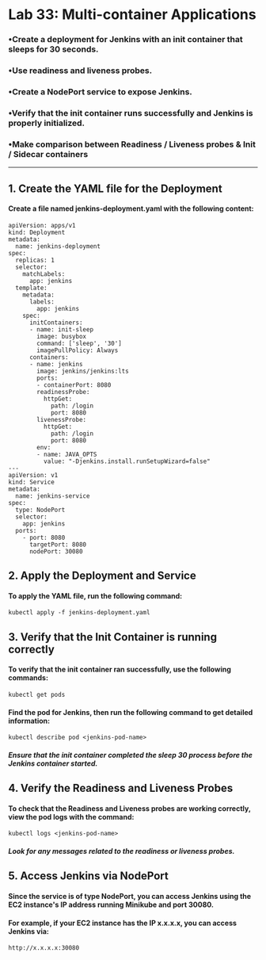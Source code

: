 # Lab 33: Multi-container Applications
### •Create a deployment for Jenkins with an init container that sleeps for 30 seconds.
### •Use readiness and liveness probes.
### •Create a NodePort service to expose Jenkins.
### •Verify that the init container runs successfully and Jenkins is properly initialized.
### •Make comparison between Readiness / Liveness probes & Init / Sidecar containers
---
## 1. Create the YAML file for the Deployment
#### Create a file named jenkins-deployment.yaml with the following content:
```
apiVersion: apps/v1
kind: Deployment
metadata:
  name: jenkins-deployment
spec:
  replicas: 1
  selector:
    matchLabels:
      app: jenkins
  template:
    metadata:
      labels:
        app: jenkins
    spec:
      initContainers:
      - name: init-sleep
        image: busybox
        command: ['sleep', '30']
        imagePullPolicy: Always
      containers:
      - name: jenkins
        image: jenkins/jenkins:lts
        ports:
        - containerPort: 8080
        readinessProbe:
          httpGet:
            path: /login
            port: 8080
        livenessProbe:
          httpGet:
            path: /login
            port: 8080
        env:
        - name: JAVA_OPTS
          value: "-Djenkins.install.runSetupWizard=false"
---
apiVersion: v1
kind: Service
metadata:
  name: jenkins-service
spec:
  type: NodePort
  selector:
    app: jenkins
  ports:
    - port: 8080
      targetPort: 8080
      nodePort: 30080
```
## 2. Apply the Deployment and Service
#### To apply the YAML file, run the following command:
```
kubectl apply -f jenkins-deployment.yaml
```
## 3. Verify that the Init Container is running correctly
#### To verify that the init container ran successfully, use the following commands:
```
kubectl get pods
```
#### Find the pod for Jenkins, then run the following command to get detailed information:
```
kubectl describe pod <jenkins-pod-name>
```
##### Ensure that the init container completed the sleep 30 process before the Jenkins container started.
## 4. Verify the Readiness and Liveness Probes
#### To check that the Readiness and Liveness probes are working correctly, view the pod logs with the command:
```
kubectl logs <jenkins-pod-name>
```
##### Look for any messages related to the readiness or liveness probes.
## 5. Access Jenkins via NodePort
#### Since the service is of type NodePort, you can access Jenkins using the EC2 instance's IP address running Minikube and port 30080.
#### For example, if your EC2 instance has the IP x.x.x.x, you can access Jenkins via:
```
http://x.x.x.x:30080
```

